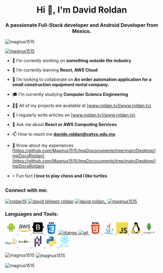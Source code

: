 <h1 align="center">Hi 👋, I'm David Roldan</h1>
<h3 align="center">A passionate Full-Stack developer and Android Developer from Mexico.</h3>

<p align="left"> <img src="https://komarev.com/ghpvc/?username=magnus1515&label=Profile%20views&color=0e75b6&style=flat" alt="magnus1515" /> </p>

<p align="left"> <a href="https://github.com/ryo-ma/github-profile-trophy"><img src="https://github-profile-trophy.vercel.app/?username=magnus1515" alt="magnus1515" /></a> </p>

- 🔭 I’m currently working on **something outside the industry**

- 🌱 I’m currently learning **React, AWS Cloud**

- 👯 I’m looking to collaborate on **An order automation application for a small construction equipment rental company.**

- 🎓 I’m currently studying **Computer Science Engineering**

- 👨‍💻 All of my projects are available at [www.roldan.tv](www.roldan.tv)

- 📝 I regularly write articles on [www.roldan.tv](www.roldan.tv)

- 💬 Ask me about **React or AWS Computing Services**

- 📫 How to reach me **davide.roldan@cetys.edu.mx**

- 📄 Know about my experiences [https://github.com/Magnus1515/ImpDococuments/tree/main/Desktop/ImpDocsRoldan](https://github.com/Magnus1515/ImpDococuments/tree/main/Desktop/ImpDocsRoldan)

- ⚡ Fun fact **I love to play chess and I like turtles**

<h3 align="left">Connect with me:</h3>
<p align="left">
<a href="https://codepen.io/roldan15" target="blank"><img align="center" src="https://raw.githubusercontent.com/rahuldkjain/github-profile-readme-generator/master/src/images/icons/Social/codepen.svg" alt="roldan15" height="30" width="40" /></a>
<a href="https://linkedin.com/in/david (eliseo) roldan" target="blank"><img align="center" src="https://raw.githubusercontent.com/rahuldkjain/github-profile-readme-generator/master/src/images/icons/Social/linked-in-alt.svg" alt="david (eliseo) roldan" height="30" width="40" /></a>
<a href="https://instagram.com/david.roldan_" target="blank"><img align="center" src="https://raw.githubusercontent.com/rahuldkjain/github-profile-readme-generator/master/src/images/icons/Social/instagram.svg" alt="david.roldan_" height="30" width="40" /></a>
<a href="https://www.hackerrank.com/magnus1515" target="blank"><img align="center" src="https://raw.githubusercontent.com/rahuldkjain/github-profile-readme-generator/master/src/images/icons/Social/hackerrank.svg" alt="magnus1515" height="30" width="40" /></a>
</p>

<h3 align="left">Languages and Tools:</h3>
<p align="left"> <a href="https://developer.android.com" target="_blank" rel="noreferrer"> <img src="https://raw.githubusercontent.com/devicons/devicon/master/icons/android/android-original-wordmark.svg" alt="android" width="40" height="40"/> </a> <a href="https://aws.amazon.com" target="_blank" rel="noreferrer"> <img src="https://raw.githubusercontent.com/devicons/devicon/master/icons/amazonwebservices/amazonwebservices-original-wordmark.svg" alt="aws" width="40" height="40"/> </a> <a href="https://getbootstrap.com" target="_blank" rel="noreferrer"> <img src="https://raw.githubusercontent.com/devicons/devicon/master/icons/bootstrap/bootstrap-plain-wordmark.svg" alt="bootstrap" width="40" height="40"/> </a> <a href="https://www.w3schools.com/css/" target="_blank" rel="noreferrer"> <img src="https://raw.githubusercontent.com/devicons/devicon/master/icons/css3/css3-original-wordmark.svg" alt="css3" width="40" height="40"/> </a> <a href="https://www.djangoproject.com/" target="_blank" rel="noreferrer"> <img src="https://cdn.worldvectorlogo.com/logos/django.svg" alt="django" width="40" height="40"/> </a> <a href="https://git-scm.com/" target="_blank" rel="noreferrer"> <img src="https://www.vectorlogo.zone/logos/git-scm/git-scm-icon.svg" alt="git" width="40" height="40"/> </a> <a href="https://www.w3.org/html/" target="_blank" rel="noreferrer"> <img src="https://raw.githubusercontent.com/devicons/devicon/master/icons/html5/html5-original-wordmark.svg" alt="html5" width="40" height="40"/> </a> <a href="https://www.java.com" target="_blank" rel="noreferrer"> <img src="https://raw.githubusercontent.com/devicons/devicon/master/icons/java/java-original.svg" alt="java" width="40" height="40"/> </a> <a href="https://developer.mozilla.org/en-US/docs/Web/JavaScript" target="_blank" rel="noreferrer"> <img src="https://raw.githubusercontent.com/devicons/devicon/master/icons/javascript/javascript-original.svg" alt="javascript" width="40" height="40"/> </a> <a href="https://www.linux.org/" target="_blank" rel="noreferrer"> <img src="https://raw.githubusercontent.com/devicons/devicon/master/icons/linux/linux-original.svg" alt="linux" width="40" height="40"/> </a> <a href="https://www.mongodb.com/" target="_blank" rel="noreferrer"> <img src="https://raw.githubusercontent.com/devicons/devicon/master/icons/mongodb/mongodb-original-wordmark.svg" alt="mongodb" width="40" height="40"/> </a> <a href="https://www.mysql.com/" target="_blank" rel="noreferrer"> <img src="https://raw.githubusercontent.com/devicons/devicon/master/icons/mysql/mysql-original-wordmark.svg" alt="mysql" width="40" height="40"/> </a> <a href="https://nodejs.org" target="_blank" rel="noreferrer"> <img src="https://raw.githubusercontent.com/devicons/devicon/master/icons/nodejs/nodejs-original-wordmark.svg" alt="nodejs" width="40" height="40"/> </a> <a href="https://pandas.pydata.org/" target="_blank" rel="noreferrer"> <img src="https://raw.githubusercontent.com/devicons/devicon/2ae2a900d2f041da66e950e4d48052658d850630/icons/pandas/pandas-original.svg" alt="pandas" width="40" height="40"/> </a> <a href="https://www.python.org" target="_blank" rel="noreferrer"> <img src="https://raw.githubusercontent.com/devicons/devicon/master/icons/python/python-original.svg" alt="python" width="40" height="40"/> </a> <a href="https://reactjs.org/" target="_blank" rel="noreferrer"> <img src="https://raw.githubusercontent.com/devicons/devicon/master/icons/react/react-original-wordmark.svg" alt="react" width="40" height="40"/> </a> </p>

<p><img align="left" src="https://github-readme-stats.vercel.app/api/top-langs?username=magnus1515&show_icons=true&locale=en&layout=compact" alt="magnus1515" /></p>

<p>&nbsp;<img align="center" src="https://github-readme-stats.vercel.app/api?username=magnus1515&show_icons=true&locale=en" alt="magnus1515" /></p>

<p><img align="center" src="https://github-readme-streak-stats.herokuapp.com/?user=magnus1515&" alt="magnus1515" /></p>

